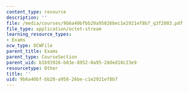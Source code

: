```yaml
---
content_type: resource
description: ''
file: /media/courses/9b6a40bfbb20a95826bec1e2921ef8b7_q3f2003.pdf
file_type: application/octet-stream
learning_resource_types:
- Exams
ocw_type: OCWFile
parent_title: Exams
parent_type: CourseSection
parent_uid: b1b93926-b03e-8952-0a95-28ded10c23e9
resourcetype: Other
title: ''
uid: 9b6a40bf-bb20-a958-26be-c1e2921ef8b7
---
```

